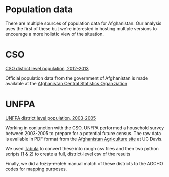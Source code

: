 Population data
==

There are multiple sources of population data for Afghanistan. Our analysis uses the first of these but we're interested in hosting multiple versions to encourage a more holistic view of the situation.

CSO
==

[CSO district level population, 2012-2013](https://github.com/developmentseed/afghanistan-2014-analysis/blob/gh-pages/population/population_matched_cso.csv)

Official population data from the government of Afghanistan is made available at the [Afghanistan Central Statistics Organziation](http://cso.gov.af/en)

UNFPA
==

[UNFPA district level population, 2003-2005](https://github.com/developmentseed/afghanistan-2014-analysis/blob/gh-pages/population/UNFPA_pop_append.csv)

Working in conjunction with the CSO, UNFPA performed a household survey between 2003-2005 to prepare for a potential future census. The raw data is available in PDF format from the [Afghanistan Agriculture site](http://afghanag.ucdavis.edu/country-info/Province-agriculture-profiles/) at UC Davis.

We used [Tabula](http://tabula.nerdpower.org/) to convert these into rough csv files and then two python scripts ([1](https://github.com/developmentseed/afghanistan-2014-analysis/blob/gh-pages/population/csv-clean.py) & [2](https://github.com/developmentseed/afghanistan-2014-analysis/blob/gh-pages/population/csv-combine.py)) to create a full, district-level csv of the results

Finally, we did a ~~fuzzy-match~~ manual match of these districts to the AGCHO codes for mapping purposes.
